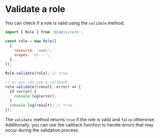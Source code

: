 # Validate a role

You can check if a role is valid using the `validate` method.

```javascript
import { Role } from '@iamjs/core';

const role = new Role([
  {
    resource: 'user',
    scopes: 'cr---',
  },
]);

Role.validate(role); // true

// or you can use a callback
role.validate((result, error) => {
  if (error) {
    console.log(error);
  } 
  console.log(result); // true
});
```

The `validate` method returns `true` if the role is valid and `false` otherwise. Additionally, you can use the callback function to handle errors that may occur during the validation process.
